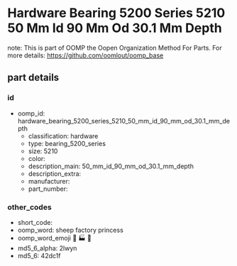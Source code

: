 # Hardware Bearing 5200 Series 5210 50 Mm Id 90 Mm Od 30.1 Mm Depth  

note: This is part of OOMP the Oopen Organization Method For Parts. For more details: https://github.com/oomlout/oomp_base

##  part details





### id
* oomp_id: hardware_bearing_5200_series_5210_50_mm_id_90_mm_od_30.1_mm_depth
  * classification: hardware
  * type: bearing_5200_series
  * size: 5210
  * color: 
  * description_main: 50_mm_id_90_mm_od_30.1_mm_depth
  * description_extra: 
  * manufacturer: 
  * part_number: 

### other_codes
* short_code: 
* oomp_word: sheep factory princess
* oomp_word_emoji :sheep: :factory: :princess:
* md5_6_alpha: 2lwyn
* md5_6: 42dc1f